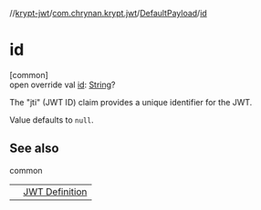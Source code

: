 //[krypt-jwt](../../../index.md)/[com.chrynan.krypt.jwt](../index.md)/[DefaultPayload](index.md)/[id](id.md)

# id

[common]\
open override val [id](id.md): [String](https://kotlinlang.org/api/latest/jvm/stdlib/kotlin/-string/index.html)?

The &quot;jti&quot; (JWT ID) claim provides a unique identifier for the JWT.

Value defaults to `null`.

## See also

common

| | |
|---|---|
|  | [JWT Definition](https://datatracker.ietf.org/doc/html/rfc7519#section-4.1.7) |
